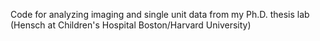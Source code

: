 Code for analyzing imaging and single unit data from my Ph.D. thesis lab
(Hensch at Children's Hospital Boston/Harvard University)
